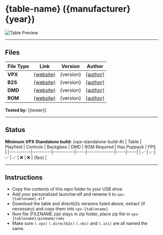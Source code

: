 # {table-name} ({manufacturer} {year})

![Table Preview](vpx-{tablename}-table.jpeg?raw=true)

---

## Files
| File Type | Link | Version | Author | 
|-----------|--------|----------|--------------|
| **VPX** | [{website}]({link}) | {version} | [{author}]({link}) |
| **B2S** | [{website}]({link}) | {version} | [{author}]({link}) |
| **DMD** | [{website}]({link}) | {version} | [{author}]({link}) |
| **ROM** | [{website}]({link}) | {version} | [{author}]({link}) |

**Tested by:** [{tester}]

---

## Status 
**Minimum VPX Standalone build:** {vpx-standalone-build-#}
| Table | Playfield | Controls | Backglass | DMD | ROM Required | Has Puppack | FPS |
|-----------|----------|-----------|-----|--------------|-----|-----|
| :white_check_mark: | :white_check_mark: | :white_check_mark: | :white_check_mark: | :x: | :x: | {fps} |

---

## Instructions
- Copy the contents of this repo folder to your USB drive
- Add your personalized launcher.elf and rename it to `vpx-{tablename}.elf`
- Download the table and directb2s versions listed above, extract (if necessary) and copy them into `vpx-{tablename}`
- Rom file (FILENAME.zip) stays in zip folder, place zip file in `vpx-{tablename}/pinmame/roms`
- Make sure `(.vpx)` `(.directb2s)` `(.vbs)` and `(.ini)` are all named the same.
